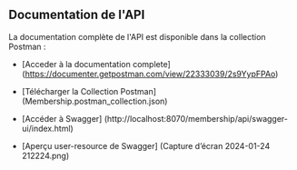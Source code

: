 ## Documentation de l'API

La documentation complète de l'API est disponible dans la collection Postman : 

- [Acceder à la documentation complete] (https://documenter.getpostman.com/view/22333039/2s9YypFPAo)

- [Télécharger la Collection Postman] (Membership.postman_collection.json)

- [Accéder à Swagger] (http://localhost:8070/membership/api/swagger-ui/index.html)

- [Aperçu user-resource de Swagger] (Capture d’écran 2024-01-24 212224.png)


